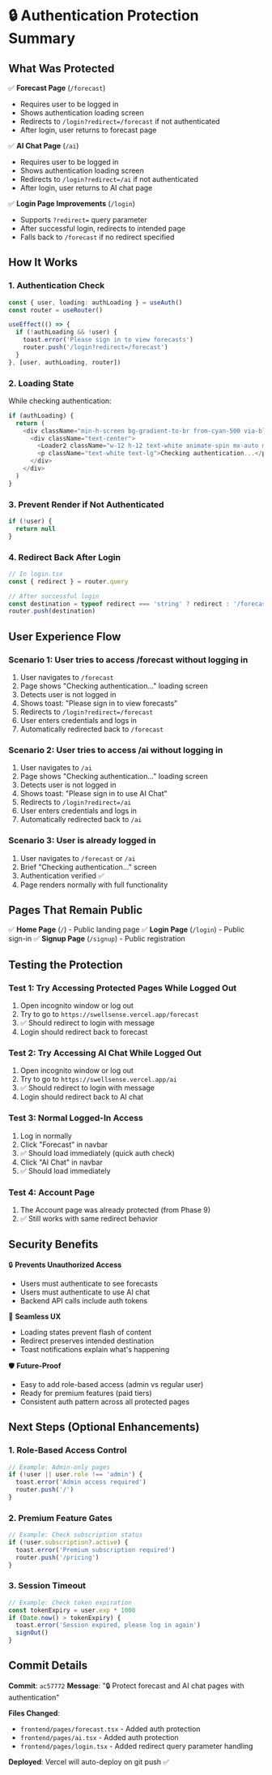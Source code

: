 # 🔒 Authentication Protection Summary

## What Was Protected

✅ **Forecast Page** (`/forecast`)
- Requires user to be logged in
- Shows authentication loading screen
- Redirects to `/login?redirect=/forecast` if not authenticated
- After login, user returns to forecast page

✅ **AI Chat Page** (`/ai`)
- Requires user to be logged in
- Shows authentication loading screen
- Redirects to `/login?redirect=/ai` if not authenticated
- After login, user returns to AI chat page

✅ **Login Page Improvements** (`/login`)
- Supports `?redirect=` query parameter
- After successful login, redirects to intended page
- Falls back to `/forecast` if no redirect specified

## How It Works

### 1. Authentication Check
```typescript
const { user, loading: authLoading } = useAuth()
const router = useRouter()

useEffect(() => {
  if (!authLoading && !user) {
    toast.error('Please sign in to view forecasts')
    router.push('/login?redirect=/forecast')
  }
}, [user, authLoading, router])
```

### 2. Loading State
While checking authentication:
```typescript
if (authLoading) {
  return (
    <div className="min-h-screen bg-gradient-to-br from-cyan-500 via-blue-600 to-blue-700 flex items-center justify-center">
      <div className="text-center">
        <Loader2 className="w-12 h-12 text-white animate-spin mx-auto mb-4" />
        <p className="text-white text-lg">Checking authentication...</p>
      </div>
    </div>
  )
}
```

### 3. Prevent Render if Not Authenticated
```typescript
if (!user) {
  return null
}
```

### 4. Redirect Back After Login
```typescript
// In login.tsx
const { redirect } = router.query

// After successful login
const destination = typeof redirect === 'string' ? redirect : '/forecast'
router.push(destination)
```

## User Experience Flow

### Scenario 1: User tries to access /forecast without logging in
1. User navigates to `/forecast`
2. Page shows "Checking authentication..." loading screen
3. Detects user is not logged in
4. Shows toast: "Please sign in to view forecasts"
5. Redirects to `/login?redirect=/forecast`
6. User enters credentials and logs in
7. Automatically redirected back to `/forecast`

### Scenario 2: User tries to access /ai without logging in
1. User navigates to `/ai`
2. Page shows "Checking authentication..." loading screen
3. Detects user is not logged in
4. Shows toast: "Please sign in to use AI Chat"
5. Redirects to `/login?redirect=/ai`
6. User enters credentials and logs in
7. Automatically redirected back to `/ai`

### Scenario 3: User is already logged in
1. User navigates to `/forecast` or `/ai`
2. Brief "Checking authentication..." screen
3. Authentication verified ✅
4. Page renders normally with full functionality

## Pages That Remain Public

✅ **Home Page** (`/`) - Public landing page
✅ **Login Page** (`/login`) - Public sign-in
✅ **Signup Page** (`/signup`) - Public registration

## Testing the Protection

### Test 1: Try Accessing Protected Pages While Logged Out
1. Open incognito window or log out
2. Try to go to `https://swellsense.vercel.app/forecast`
3. ✅ Should redirect to login with message
4. Login should redirect back to forecast

### Test 2: Try Accessing AI Chat While Logged Out
1. Open incognito window or log out
2. Try to go to `https://swellsense.vercel.app/ai`
3. ✅ Should redirect to login with message
4. Login should redirect back to AI chat

### Test 3: Normal Logged-In Access
1. Log in normally
2. Click "Forecast" in navbar
3. ✅ Should load immediately (quick auth check)
4. Click "AI Chat" in navbar
5. ✅ Should load immediately

### Test 4: Account Page
1. The Account page was already protected (from Phase 9)
2. ✅ Still works with same redirect behavior

## Security Benefits

🔒 **Prevents Unauthorized Access**
- Users must authenticate to see forecasts
- Users must authenticate to use AI chat
- Backend API calls include auth tokens

🔐 **Seamless UX**
- Loading states prevent flash of content
- Redirect preserves intended destination
- Toast notifications explain what's happening

🛡️ **Future-Proof**
- Easy to add role-based access (admin vs regular user)
- Ready for premium features (paid tiers)
- Consistent auth pattern across all protected pages

## Next Steps (Optional Enhancements)

### 1. Role-Based Access Control
```typescript
// Example: Admin-only pages
if (!user || user.role !== 'admin') {
  toast.error('Admin access required')
  router.push('/')
}
```

### 2. Premium Feature Gates
```typescript
// Example: Check subscription status
if (!user.subscription?.active) {
  toast.error('Premium subscription required')
  router.push('/pricing')
}
```

### 3. Session Timeout
```typescript
// Example: Check token expiration
const tokenExpiry = user.exp * 1000
if (Date.now() > tokenExpiry) {
  toast.error('Session expired, please log in again')
  signOut()
}
```

## Commit Details

**Commit**: `ac57772`
**Message**: "🔒 Protect forecast and AI chat pages with authentication"

**Files Changed**:
- `frontend/pages/forecast.tsx` - Added auth protection
- `frontend/pages/ai.tsx` - Added auth protection  
- `frontend/pages/login.tsx` - Added redirect query parameter handling

**Deployed**: Vercel will auto-deploy on git push ✅
